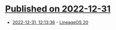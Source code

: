 # [Published on 2022-12-31](index.md)

* [2022-12-31, 12:13:36](https://news.ycombinator.com/item?id=34195764) - [LineageOS 20](https://lineageos.org/Changelog-27/)
